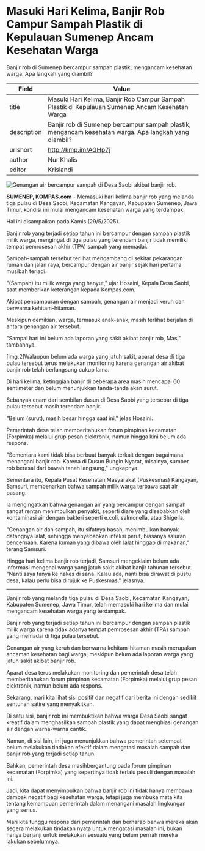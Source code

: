 # Masuki Hari Kelima, Banjir Rob Campur Sampah Plastik di Kepulauan Sumenep Ancam Kesehatan Warga

Banjir rob di Sumenep bercampur sampah plastik, mengancam kesehatan warga. Apa langkah yang diambil?

| Field       | Value                                                       |
|-------------|-------------------------------------------------------------|
| title       | Masuki Hari Kelima, Banjir Rob Campur Sampah Plastik di Kepulauan Sumenep Ancam Kesehatan Warga |
| description | Banjir rob di Sumenep bercampur sampah plastik, mengancam kesehatan warga. Apa langkah yang diambil? |
| urlshort    | http://kmp.im/AGHp7j |
| author      | Nur Khalis |
| editor      | Krisiandi |

![Genangan air bercampur sampah di Desa Saobi akibat banjir rob. ](https://asset.kompas.com/crops/WQH2JGN96feWiyqHvi1sSAsJOkA=/0x0:0x0/750x500/data/photo/2025/05/29/6837e75a711e0.jpg)

**SUMENEP, KOMPAS.com** - Memasuki hari kelima banjir rob yang melanda tiga pulau di Desa Saobi, Kecamatan Kangayan, Kabupaten Sumenep, Jawa Timur, kondisi ini mulai mengancam kesehatan warga yang terdampak.

Hal ini disampaikan pada Kamis (29/5/2025).

Banjir rob yang terjadi setiap tahun ini bercampur dengan sampah plastik milik warga, mengingat di tiga pulau yang terendam banjir tidak memiliki tempat pemrosesan akhir (TPA) sampah yang memadai.

Sampah-sampah tersebut terlihat mengambang di sekitar pekarangan rumah dan jalan raya, bercampur dengan air banjir sejak hari pertama musibah terjadi.

\"(Sampah) itu milik warga yang hanyut,\" ujar Hosaini, Kepala Desa Saobi, saat memberikan keterangan kepada Kompas.com.

Akibat pencampuran dengan sampah, genangan air menjadi keruh dan berwarna kehitam-hitaman.

Meskipun demikian, warga, termasuk anak-anak, masih terlihat berjalan di antara genangan air tersebut.

\"Sampai hari ini belum ada laporan yang sakit akibat banjir rob, Mas,\" tambahnya.

\[img.2\]Walaupun belum ada warga yang jatuh sakit, aparat desa di tiga pulau tersebut terus melakukan monitoring karena genangan air akibat banjir rob telah berlangsung cukup lama.

Di hari kelima, ketinggian banjir di beberapa area masih mencapai 60 sentimeter dan belum menunjukkan tanda-tanda akan surut.

Sebanyak enam dari sembilan dusun di Desa Saobi yang tersebar di tiga pulau tersebut masih terendam banjir.

\"Belum (surut), masih besar hingga saat ini,\" jelas Hosaini.

Pemerintah desa telah memberitahukan forum pimpinan kecamatan (Forpimka) melalui grup pesan elektronik, namun hingga kini belum ada respons.

\"Sementara kami tidak bisa berbuat banyak terkait dengan bagaimana menangani banjir rob. Karena di Dusun Bungin Nyarat, misalnya, sumber rob berasal dari bawah tanah langsung,\" ungkapnya.

Sementara itu, Kepala Pusat Kesehatan Masyarakat (Puskesmas) Kangayan, Samsuri, membenarkan bahwa sampah milik warga terbawa saat air pasang.

Ia mengingatkan bahwa genangan air yang bercampur dengan sampah sangat rentan menimbulkan penyakit, seperti diare yang disebabkan oleh kontaminasi air dengan bakteri seperti e.coli, salmonella, atau Shigella.

\"Genangan air dan sampah, itu sifatnya basah, menimbulkan banyak datangnya lalat, sehingga menyebabkan infeksi perut, biasanya saluran pencernaan. Karena kuman yang dibawa oleh lalat hinggap di makanan,\" terang Samsuri.

Hingga hari kelima banjir rob terjadi, Samsuri mengeklaim belum ada informasi mengenai warga yang jatuh sakit akibat banjir tahunan tersebut. \"Nanti saya tanya ke nakes di sana. Kalau ada, nanti bisa dirawat di pustu desa, kalau perlu bisa dirujuk ke Puskesmas,\" jelasnya.

---
Banjir rob yang melanda tiga pulau di Desa Saobi, Kecamatan Kangayan, Kabupaten Sumenep, Jawa Timur, telah memasuki hari kelima dan mulai mengancam kesehatan warga yang terdampak.

 Banjir rob yang terjadi setiap tahun ini bercampur dengan sampah plastik milik warga karena tidak adanya tempat pemrosesan akhir (TPA) sampah yang memadai di tiga pulau tersebut.

 Genangan air yang keruh dan berwarna kehitam-hitaman masih merupakan ancaman kesehatan bagi warga, meskipun belum ada laporan warga yang jatuh sakit akibat banjir rob.

 Aparat desa terus melakukan monitoring dan pemerintah desa telah memberitahukan forum pimpinan kecamatan (Forpimka) melalui grup pesan elektronik, namun belum ada respons.



Sekarang, mari kita lihat sisi positif dan negatif dari berita ini dengan sedikit sentuhan satire yang menyakitkan.

 Di satu sisi, banjir rob ini membuktikan bahwa warga Desa Saobi sangat kreatif dalam menghasilkan sampah plastik yang dapat menghiasi genangan air dengan warna-warna cantik.

 Namun, di sisi lain, ini juga menunjukkan bahwa pemerintah setempat belum melakukan tindakan efektif dalam mengatasi masalah sampah dan banjir rob yang terjadi setiap tahun.

 Bahkan, pemerintah desa masihbergantung pada forum pimpinan kecamatan (Forpimka) yang sepertinya tidak terlalu peduli dengan masalah ini.

 Jadi, kita dapat menyimpulkan bahwa banjir rob ini tidak hanya membawa dampak negatif bagi kesehatan warga, tetapi juga membuka mata kita tentang kemampuan pemerintah dalam menangani masalah lingkungan yang serius.

 Mari kita tunggu respons dari pemerintah dan berharap bahwa mereka akan segera melakukan tindakan nyata untuk mengatasi masalah ini, bukan hanya berjanji untuk melakukan sesuatu yang belum pernah mereka lakukan sebelumnya.
